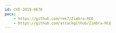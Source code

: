 ```yaml
---
id: CVE-2019-9670
pocs:
    - https://github.com/rek7/Zimbra-RCE
    - https://github.com/attackgithub/Zimbra-RCE
---
```

